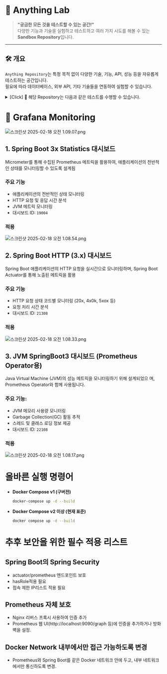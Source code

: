 # 🚀 Anything Lab

> **"궁금한 모든 것을 테스트할 수 있는 공간!"**  
> 다양한 기능과 기술을 실험하고 테스트하고 여러 가지 시도를 해볼 수 있는 **Sandbox Repository**입니다.  
---

## 🛠 개요
`Anything Repository`는 특정 목적 없이 다양한 기술, 기능, API, 성능 등을 자유롭게 테스트하는 공간입니다.  
필요에 따라 데이터베이스, 외부 API, 기타 기술들을 연동하여 실험할 수 있습니다.

<details>
    <summary>[Click] 📌 해당 Repository는 다음과 같은 테스트를 수행할 수 있습니다.</summary>

    - Spring Boot 기반 API 개발 및 실험
    - 다양한 데이터베이스(MySQL, PostgreSQL, Redis 등) 연결 테스트
    - OpenAI API와 같은 AI 관련 기능 테스트
    - GitHub Actions 및 CI/CD 파이프라인 실험
    - 새로운 라이브러리 또는 프레임워크 도입 및 검증
    - RESTful API & GraphQL API 테스트
    - 성능 테스트 및 로깅/모니터링 실험
    - 등등 그게 뭐든 어떤 것이든

</details>

# 👀 Grafana Monitoring
![스크린샷 2025-02-18 오전 1.09.07.png](..%2F..%2F..%2F..%2F..%2Fvar%2Ffolders%2Fpt%2F10w6628s0tg0xswnn1r970mm0000gn%2FT%2FTemporaryItems%2FNSIRD_screencaptureui_c6kqNO%2F%EC%8A%A4%ED%81%AC%EB%A6%B0%EC%83%B7%202025-02-18%20%EC%98%A4%EC%A0%84%201.09.07.png)
## 1. Spring Boot 3x Statistics 대시보드
Micrometer를 통해 수집된 Prometheus 메트릭을 활용하여, 애플리케이션의 전반적인 상태를 모니터링할 수 있도록 설계됨
### 주요 기능
- 애플리케이션의 전반적인 상태 모니터링
- HTTP 요청 및 응답 시간 분석
- JVM 메트릭 모니터링
- 대시보드 ID: `19004`
### 적용
![스크린샷 2025-02-18 오전 1.08.54.png](..%2F..%2F..%2F..%2F..%2Fvar%2Ffolders%2Fpt%2F10w6628s0tg0xswnn1r970mm0000gn%2FT%2FTemporaryItems%2FNSIRD_screencaptureui_Cr8mws%2F%EC%8A%A4%ED%81%AC%EB%A6%B0%EC%83%B7%202025-02-18%20%EC%98%A4%EC%A0%84%201.08.54.png)
## 2. Spring Boot HTTP (3.x) 대시보드
Spring Boot 애플리케이션의 HTTP 요청을 실시간으로 모니터링하며, Spring Boot Actuator를 통해 노출된 메트릭을 활용
### 주요 기능
- HTTP 요청 상태 코드별 모니터링 (20x, 4x0k, 5xox 등)
- 요청 처리 시간 분석
- 대시보드 ID: `21308`
### 적용
![스크린샷 2025-02-18 오전 1.08.33.png](..%2F..%2F..%2F..%2F..%2Fvar%2Ffolders%2Fpt%2F10w6628s0tg0xswnn1r970mm0000gn%2FT%2FTemporaryItems%2FNSIRD_screencaptureui_QdnHCc%2F%EC%8A%A4%ED%81%AC%EB%A6%B0%EC%83%B7%202025-02-18%20%EC%98%A4%EC%A0%84%201.08.33.png)
## 3. JVM SpringBoot3 대시보드 (Prometheus Operator용)
Java Virtual Machine (JVM)의 성능 메트릭을 모니터링하기 위해 설계되었으 며, Prometheus Operator와 함께 사용됩니다.
### 주요 기능:
- JVM 메모리 사용량 모니터링
- Garbage Collection(GC) 활동 추적
- 스레드 및 클래스 로딩 정보 제공
- 대시보드 ID: `22108`
### 적용
![스크린샷 2025-02-18 오전 1.08.17.png](..%2F..%2F..%2F..%2F..%2Fvar%2Ffolders%2Fpt%2F10w6628s0tg0xswnn1r970mm0000gn%2FT%2FTemporaryItems%2FNSIRD_screencaptureui_hPT4Is%2F%EC%8A%A4%ED%81%AC%EB%A6%B0%EC%83%B7%202025-02-18%20%EC%98%A4%EC%A0%84%201.08.17.png)
# **올바른 실행 명령어**
- **Docker Compose v1 (구버전)**
  ```sh
  docker-compose up -d --build
  ```
- **Docker Compose v2 이상 (현재 표준)**
  ```sh
  docker compose up -d --build
  ```
# 추후 보안을 위한 필수 적용 리스트
## Spring Boot의 Spring Security
- actuator/prometheus 엔드포인트 보호
- hasRole적용 필요
- 접속 제한 IP리스트 적용 필요
## Prometheus 자체 보호
- Nginx 리버스 프록시 사용하여 인증 추가
- Prometheus 웹 UI(http://localhost:9090/graph 등)에 인증을 추가하거나 방화벽을 설정.
## Docker Network 내부에서만 접근 가능하도록 변경
- Prometheus와 Spring Boot를 같은 Docker 네트워크 안에 두고, 내부 네트워크에서만 통신하도록 변경.
